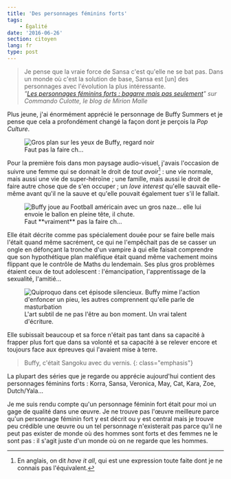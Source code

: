 ```yaml
---
title: 'Des personnages féminins forts'
tags:
    - Égalité
date: '2016-06-26'
section: citoyen
lang: fr
type: post
---
```


> Je pense que la vraie force de Sansa c'est qu'elle ne se bat pas. Dans un monde où c'est la solution de base, Sansa est [un] des personnages avec l'évolution la plus intéressante.  
> <cite>"[Les personnages féminins forts : bagarre mais pas seulement](http://www.mirionmalle.com/2015/06/les-personnages-feminins-forts-bagarre.html)" sur Commando Culotte, le blog de Mirion Malle</cite>

Plus jeune, j'ai énormément apprécié le personnage de Buffy Summers et je pense que cela a profondément changé la façon dont je perçois la <i lang="en">Pop Culture</i>.

<!-- more -->

<figure>
  <img src="/assets/images/2016-06-26/1.gif" alt="Gros plan sur les yeux de Buffy, regard noir" />
  <figcaption>Faut pas la faire ch…</figcaption>
</figure>

Pour la première fois dans mon paysage audio-visuel, j'avais l'occasion de suivre une femme qui se donnait le droit de _tout avoir_[^hia] : une vie normale, mais aussi une vie de super-héroïne ; une famille, mais aussi le droit de faire autre chose que de s'en occuper ; un <i lang="en">love interest</i> qu'elle sauvait elle-même avant qu'il ne la sauve et qu'elle pouvait également tuer s'il le fallait.

<figure>
  <img src="/assets/images/2016-06-26/2.gif" alt="Buffy joue au Football américain avec un gros naze… elle lui envoie le ballon en pleine tête, il chute." />
  <figcaption>Faut **vraiment** pas la faire ch…</figcaption>
</figure>

Elle était décrite comme pas spécialement douée pour se faire belle mais l'était quand même sacrément, ce qui ne l'empêchait pas de se casser un ongle en défonçant la tronche d'un vampire à qui elle faisait comprendre que son hypothétique plan maléfique était quand même vachement moins flippant que le contrôle de Maths du lendemain. Ses plus gros problèmes étaient ceux de tout adolescent : l'émancipation, l'apprentissage de la sexualité, l'amitié…

<figure>
  <img src="/assets/images/2016-06-26/3.gif" alt="Quiproquo dans cet épisode silencieux. Buffy mime l'action d'enfoncer un pieu, les autres comprennent qu'elle parle de masturbation" />
  <figcaption>L'art subtil de ne pas l'être au bon moment. Un vrai talent d'écriture.</figcaption>
</figure>

Elle subissait beaucoup et sa force n'était pas tant dans sa capacité à frapper plus fort que dans sa volonté et sa capacité à se relever encore et toujours face aux épreuves qui l'avaient mise à terre.

> Buffy, c'était Sangoku avec du vernis.
{: class="emphasis"}

La plupart des séries que je regarde ou apprécie aujourd'hui contient des personnages féminins forts : Korra, Sansa, Veronica, May, Cat, Kara, Zoe, Dutch/Yala…

Je me suis rendu compte qu'un personnage féminin fort était pour moi un gage de qualité dans une œuvre. Je ne trouve pas l'œuvre meilleure parce qu'un personnage féminin fort y est décrit ou y est central mais je trouve peu crédible une œuvre ou un tel personnage n'existerait pas parce qu'il ne peut pas exister de monde où des hommes sont forts et des femmes ne le sont pas : il s'agit juste d'un monde où on ne regarde que les hommes.

[^hia]: En anglais, on dit <i lang="en">have it all</i>, qui est une expression toute faite dont je ne connais pas l'équivalent.
